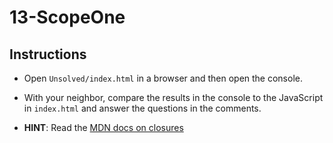 # 13-ScopeOne

## Instructions

- Open `Unsolved/index.html` in a browser and then open the console.

- With your neighbor, compare the results in the console to the JavaScript in `index.html` and answer the questions in the comments.

- **HINT**: Read the [MDN docs on closures](https://developer.mozilla.org/en-US/docs/Web/JavaScript/Closures)
